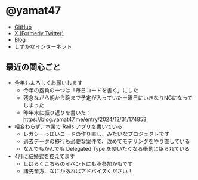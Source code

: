# @yamat47

* [GitHub](https://github.com/yamat47)
* [X (Formerly Twitter)](https://x.com/yamat47)
* [Blog](https://blog.yamat47.me)
* [しずかなインターネット](https://sizu.me/yamat47)

## 最近の関心ごと

* 今年もよろしくお願いします
  * 今年の抱負の一つは「毎日コードを書く」にした
  * 残念ながら朝から晩まで予定が入っていた土曜日にいきなりNGになってしまった
  * 昨年末に振り返りを書いた：https://blog.yamat47.me/entry/2024/12/31/174853
* 相変わらず、本業で Rails アプリを書いている
  * レガシーっぽいコードの作り直し、みたいなプロジェクトです
  * 過去データの移行も必要な案件で、改めてモデリングをやり直している
  * なんでもかんでも Delegated Type を使いたくなる衝動に駆られている
* 4月に結婚式を控えてます
  * しばらくこちらのイベントにも不参加かもです
  * 諸先輩方、なにかあればアドバイスください！
